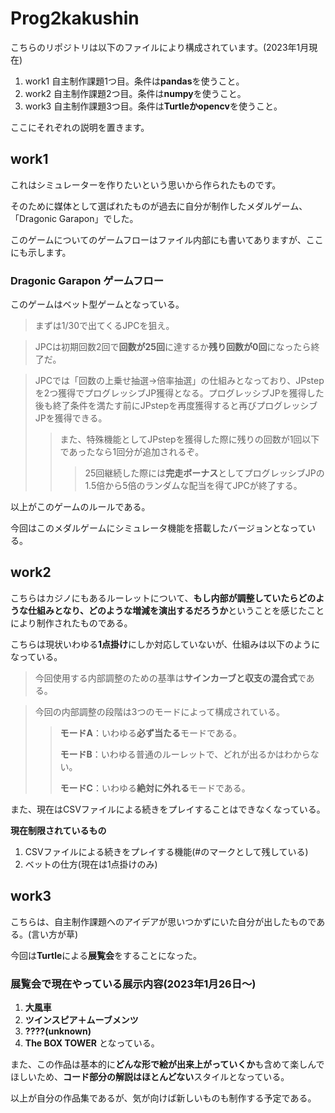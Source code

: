 # Prog2kakushin
こちらのリポジトリは以下のファイルにより構成されています。(2023年1月現在)
1. work1 自主制作課題1つ目。条件は**pandas**を使うこと。
2. work2 自主制作課題2つ目。条件は**numpy**を使うこと。
3. work3 自主制作課題3つ目。条件は**Turtleかopencv**を使うこと。

ここにそれぞれの説明を置きます。
## work1
これはシミュレーターを作りたいという思いから作られたものです。

そのために媒体として選ばれたものが過去に自分が制作したメダルゲーム、「Dragonic Garapon」でした。

このゲームについてのゲームフローはファイル内部にも書いてありますが、ここにも示します。
### Dragonic Garapon ゲームフロー
このゲームはベット型ゲームとなっている。
> まずは1/30で出てくるJPCを狙え。

> JPCは初期回数2回で**回数が25回**に達するか**残り回数が0回**になったら終了だ。

> JPCでは「回数の上乗せ抽選→倍率抽選」の仕組みとなっており、JPstepを2つ獲得でプログレッシブJP獲得となる。プログレッシブJPを獲得した後も終了条件を満たす前にJPstepを再度獲得すると再びプログレッシブJPを獲得できる。
>> また、特殊機能としてJPstepを獲得した際に残りの回数が1回以下であったなら1回分が追加されるぞ。
>>> 25回継続した際には**完走ボーナス**としてプログレッシブJPの1.5倍から5倍のランダムな配当を得てJPCが終了する。

以上がこのゲームのルールである。

今回はこのメダルゲームにシミュレータ機能を搭載したバージョンとなっている。
## work2
こちらはカジノにもあるルーレットについて、**もし内部が調整していたらどのような仕組みとなり、どのような増減を演出するだろうか**ということを感じたことにより制作されたものである。

こちらは現状いわゆる**1点掛け**にしか対応していないが、仕組みは以下のようになっている。
> 今回使用する内部調整のための基準は**サインカーブと収支の混合式**である。

> 今回の内部調整の段階は3つのモードによって構成されている。
>> **モードA**：いわゆる**必ず当たる**モードである。
>>
>> **モードB**：いわゆる普通のルーレットで、どれが出るかはわからない。
>> 
>> **モードC**：いわゆる**絶対に外れる**モードである。

また、現在はCSVファイルによる続きをプレイすることはできなくなっている。

**現在制限されているもの**
1. CSVファイルによる続きをプレイする機能(#のマークとして残している)
2. ベットの仕方(現在は1点掛けのみ)
## work3
こちらは、自主制作課題へのアイデアが思いつかずにいた自分が出したものである。(言い方が草)

今回は**Turtle**による**展覧会**をすることになった。

### 展覧会で現在やっている展示内容(2023年1月26日～)
1. **大風車**
2. **ツインスピア＋ムーブメンツ**
3. **????(unknown)**
4. **The BOX TOWER**
となっている。

また、この作品は基本的に**どんな形で絵が出来上がっていくか**も含めて楽しんでほしいため、**コード部分の解説はほとんどない**スタイルとなっている。

以上が自分の作品集であるが、気が向けば新しいものも制作する予定である。
